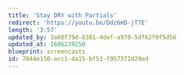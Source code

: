 ```yaml
---
title: 'Stay DRY with Partials'
redirect: 'https://youtu.be/Ddz6mD-jT7E'
length: '3:57'
updated_by: 3a60f79d-8381-4def-a970-5df62f0f5d56
updated_at: 1606239250
blueprint: screencasts
id: 7044e150-acc1-4a15-bf51-f957371d29ed
---
```

